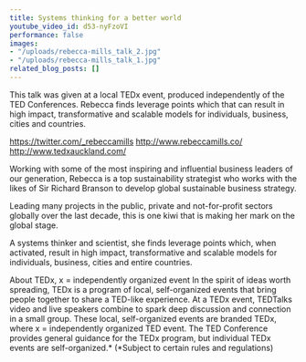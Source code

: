 ```yaml
---
title: Systems thinking for a better world
youtube_video_id: d53-nyFzoVI
performance: false
images:
- "/uploads/rebecca-mills_talk_2.jpg"
- "/uploads/rebecca-mills_talk_1.jpg"
related_blog_posts: []
---
```


This talk was given at a local TEDx event, produced independently of the TED Conferences. Rebecca finds leverage points which that can result in high impact, transformative and scalable models for individuals, business, cities and countries.

https://twitter.com/_rebeccamills
http://www.rebeccamills.co/
http://www.tedxauckland.com/

Working with some of the most inspiring and influential business leaders of our generation, Rebecca is a top sustainability strategist who works with the likes of Sir Richard Branson to develop global sustainable business strategy.

Leading many projects in the public, private and not-for-profit sectors globally over the last decade, this is one kiwi that is making her mark on the global stage.

A systems thinker and scientist, she finds leverage points which, when activated, result in high impact, transformative and scalable models for individuals, business, cities and entire countries.

About TEDx, x = independently organized event In the spirit of ideas worth spreading, TEDx is a program of local, self-organized events that bring people together to share a TED-like experience. At a TEDx event, TEDTalks video and live speakers combine to spark deep discussion and connection in a small group. These local, self-organized events are branded TEDx, where x = independently organized TED event. The TED Conference provides general guidance for the TEDx program, but individual TEDx events are self-organized.* (*Subject to certain rules and regulations)
